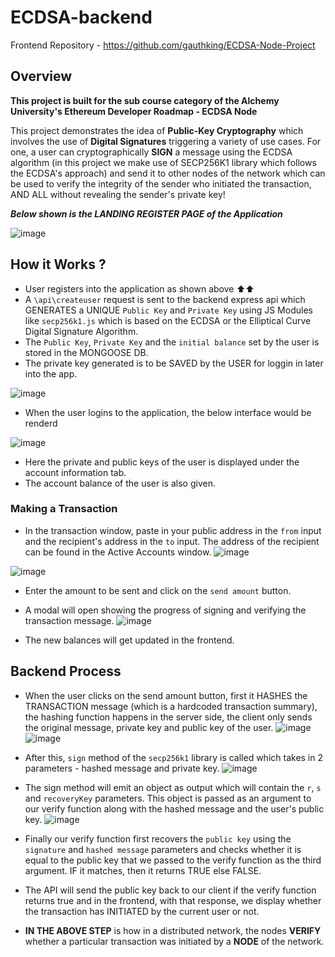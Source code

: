 # ECDSA-backend

Frontend Repository - https://github.com/gauthking/ECDSA-Node-Project

## Overview

**This project is built for the sub course category of the Alchemy University's Ethereum Developer Roadmap - ECDSA Node**

This project demonstrates the idea of **Public-Key Cryptography** which involves the use of **Digital Signatures** triggering a variety of use cases. For one, a user can cryptographically **SIGN** a message using the ECDSA algorithm (in this project we make use of SECP256K1 library which follows the ECDSA's approach) and send it to other nodes of the network which can be used to verify the integrity of the sender who initiated the transaction, AND ALL without revealing the sender's private key!

***Below shown is the LANDING REGISTER PAGE of the Application***

![image](https://github.com/gauthking/ECDSA-backend/assets/90638995/ff9a9940-2c43-4a7a-84a0-fe78377fff3d)

## How it Works ?

- User registers into the application as shown above ⬆️⬆️
- A `\api\createuser` request is sent to the backend express api which GENERATES a UNIQUE `Public Key` and `Private Key` using JS Modules like `secp256k1.js` which is based on the ECDSA or the Elliptical Curve Digital Signature Algorithm.
- The `Public Key`, `Private Key` and the `initial balance` set by the user is stored in the MONGOOSE DB.
- The private key generated is to be SAVED by the USER for loggin in later into the app.

![image](https://github.com/gauthking/ECDSA-backend/assets/90638995/dce72206-f251-45a4-8392-d37ff575bbba)

- When the user logins to the application, the below interface would be renderd

![image](https://github.com/gauthking/ECDSA-backend/assets/90638995/fbc49c7c-90ff-46db-bd28-725fe0092455)

- Here the private and public keys of the user is displayed under the account information tab.
- The account balance of the user is also given.

### Making a Transaction

- In the transaction window, paste in your public address in the `from` input and the recipient's address in the `to` input. The address of the recipient can be found in the Active Accounts window.
![image](https://github.com/gauthking/ECDSA-backend/assets/90638995/2b29a530-94e1-4c98-8900-88ff62f71c26)

![image](https://github.com/gauthking/ECDSA-backend/assets/90638995/3ab27ce5-10fb-4ae4-9866-5d3c18189dca)
- Enter the amount to be sent and click on the `send amount` button.
- A modal will open showing the progress of signing and verifying the transaction message. 
![image](https://github.com/gauthking/ECDSA-backend/assets/90638995/da2d5680-67eb-4411-ac44-df51e7b56ba1)

- The new balances will get updated in the frontend. 

## Backend Process
- When the user clicks on the send amount button, first it HASHES the TRANSACTION message (which is a hardcoded transaction summary), the hashing function happens in the server side, the client only sends the original message, private key and public key of the user.
![image](https://github.com/gauthking/ECDSA-backend/assets/90638995/f070fe86-027f-4c75-bf14-5cd58bc4133c)
![image](https://github.com/gauthking/ECDSA-backend/assets/90638995/485f175a-4110-44a2-8e57-c05d5bbd2e31)

- After this, `sign` method of the `secp256k1` library is called which takes in 2 parameters - hashed message and private key. 
![image](https://github.com/gauthking/ECDSA-backend/assets/90638995/53f31421-15b0-485c-bbd6-c639300e87bc)

- The sign method will emit an object as output which will contain the `r`, `s` and `recoveryKey` parameters. This object is passed as an argument to our verify function along with the hashed message and the user's public key.
![image](https://github.com/gauthking/ECDSA-backend/assets/90638995/9b2809ce-46a9-4510-9bbd-38867d4b97c2)

 - Finally our verify function first recovers the `public key` using the `signature` and `hashed message` parameters and checks whether it is equal to the public key that we passed to the verify function as the third argument. IF it matches, then it returns TRUE else FALSE. 
 -  The API will send the public key back to our client if the verify function returns true and in the frontend, with that response, we display whether the transaction has INITIATED by the current user or not. 
 -  **IN THE ABOVE STEP** is how in a distributed network, the nodes **VERIFY** whether a particular transaction was initiated by a **NODE** of the network.


